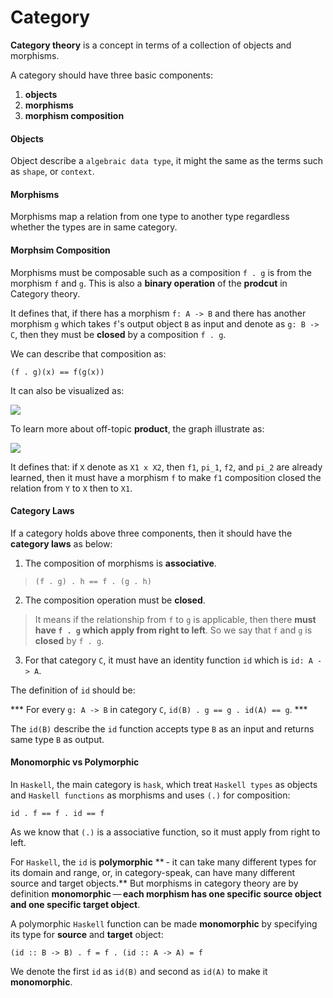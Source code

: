 # Category

**Category theory** is a concept in terms of a collection of objects and morphisms.

A category should have three basic components:

1. **objects** 
2. **morphisms** 
3. **morphism composition**

#### Objects

Object describe a `algebraic data type`, it might the same as the terms such as `shape`, or `context`.

#### Morphisms

Morphisms map a relation from one type to another type regardless whether the types are in same category.

#### Morphsim Composition


Morphisms must be composable such as a composition `f . g` is from the morphism `f` and `g`. This is also a **binary operation** of the **prodcut** in Category theory. 

It defines that, if there has a morphism `f: A -> B` and there has another morphism `g` which takes `f`'s output object `B` as input and denote as `g: B -> C`, then they must be **closed** by a composition `f . g`.

We can describe that composition as:

`(f . g)(x) == f(g(x))`

It can also be visualized as:

![](https://upload.wikimedia.org/wikipedia/commons/thumb/e/ef/Commutative_diagram_for_morphism.svg/200px-Commutative_diagram_for_morphism.svg.png)

To learn more about off-topic **product**, the graph illustrate as:

![](https://upload.wikimedia.org/wikipedia/commons/thumb/8/89/CategoricalProduct-03.svg/280px-CategoricalProduct-03.svg.png)

It defines that: if `X` denote as `X1 x X2`, then `f1`, `pi_1`, `f2`, and `pi_2` are already learned, then it must have a morphism `f` to make `f1` composition closed the relation from `Y` to `X` then to `X1`.


#### Category Laws

If a category holds above three components, then it should have the **category laws** as below:

1. The composition of morphisms is **associative**.

  > `(f . g) . h == f . (g . h)`
  
2. The composition operation must be **closed**. 

  > It means if the relationship from `f` to `g` is applicable, then there **must have `f . g` which apply from right to left**. So we say that `f` and `g` is **closed** by `f . g`.

3. For that category `C`, it must have an identity function `id` which is `id: A -> A`.

The definition of `id` should be:

*** For every `g: A -> B` in category `C`, `id(B) . g == g . id(A) == g`. ***

The `id(B)` describe the `id` function accepts type `B` as an input and returns same type `B` as output. 

#### Monomorphic vs Polymorphic

In `Haskell`, the main category is `hask`, which treat `Haskell types` as objects and `Haskell functions` as morphisms and uses `(.)` for composition:

`id . f == f . id == f`

As we know that `(.)` is a associative function, so it must apply from right to left. 

For `Haskell`, the `id` is **polymorphic** ** - it can take many different types for its domain and range, or, in category-speak, can have many different source and target objects.** But morphisms in category theory are by definition **monomorphic** — **each morphism has one specific source object and one specific target object**.

A polymorphic `Haskell` function can be made **monomorphic** by specifying its type for **source** and **target** object:

`(id :: B -> B) . f = f . (id :: A -> A) = f` 

We denote the first `id` as `id(B)` and second as `id(A)` to make it **monomorphic**.